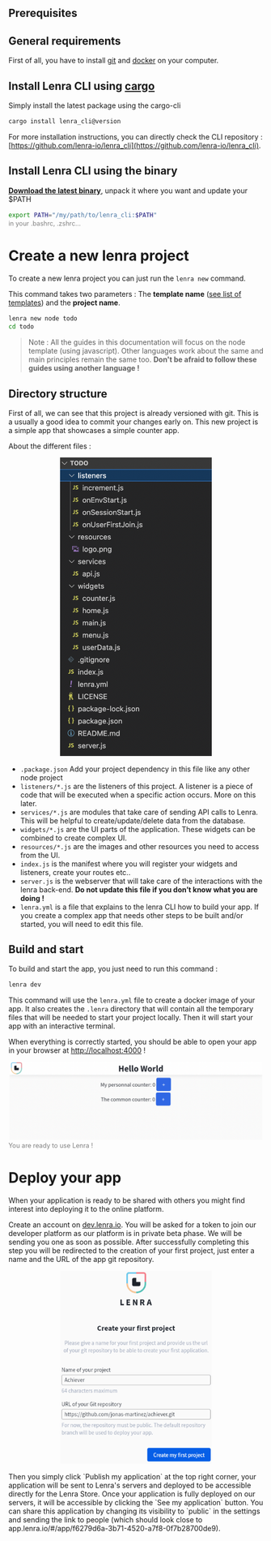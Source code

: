 ## Prerequisites

## General requirements

First of all, you have to install [git](https://git-scm.com/book/en/v2/Getting-Started-Installing-Git) and [docker](https://docs.docker.com/engine/install/) on your computer.

## Install Lenra CLI using [**cargo**](https://doc.rust-lang.org/cargo/getting-started/installation.html)

Simply install the latest package using the cargo-cli

```bash
cargo install lenra_cli@version
```

For more installation instructions, you can directly check the CLI repository : [https://github.com/lenra-io/lenra_cli](https://github.com/lenra-io/lenra_cli).


## Install Lenra CLI using the binary

**[Download the latest binary](https://github.com/lenra-io/lenra_cli/releases)**, unpack it where you want and update your $PATH

```bash
export PATH="/my/path/to/lenra_cli:$PATH"
```
<figcaption align="left" style="margin-top: -13px; margin-bottom: 13px; color: gray; font-size: 0.9em;">in your .bashrc, .zshrc…</figcaption>


# Create a new lenra project

To create a new lenra project you can just run the `lenra new` command.

This command takes two parameters : The **template name** ([see list of templates](https://github.com/orgs/lenra-io/repositories?q=&type=template&language=&sort=stargazers)) and the **project name**.

```bash
lenra new node todo
cd todo
```

> Note : All the guides in this documentation will focus on the node template (using javascript). Other languages work about the same and main principles remain the same too. **Don't be afraid to follow these guides using another language !**

## Directory structure

First of all, we can see that this project is already versioned with git. This is a usually a good idea to commit your changes early on. This new project is a simple app that showcases a simple counter app.

About the different files : 

<p align="center">
    <img src="img/file_tree.png" alt="file system" width="300"/>
</p>

- `.package.json`  Add your project dependency in this file like any other node project
- `listeners/*.js` are the listeners of this project. A listener is a piece of code that will be executed when a specific action occurs. More on this later.
- `services/*.js` are modules that take care of sending API calls to Lenra. This will be helpful to create/update/delete data from the database.
- `widgets/*.js` are the UI parts of the application. These widgets can be combined to create complex UI.
- `resources/*.js` are the images and other resources you need to access from the UI.
- `index.js` is the manifest where you will register your widgets and listeners, create your routes etc..
- `server.js` is the webserver that will take care of the interactions with the lenra back-end. **Do not update this file if you don’t know what you are doing !**
- `lenra.yml` is a file that explains to the lenra CLI how to build your app. If you create a complex app that needs other steps to be built and/or started, you will need to edit this file.

## Build and start

To build and start the app, you just need to run this command :

```bash
lenra dev
```

This command will use the `lenra.yml` file to create a docker image of your app. It also creates the `.lenra` directory that will contain all the temporary files that will be needed to start your project locally. Then it will start your app with an interactive terminal.

When everything is correctly started, you should be able to open your app in your browser at [http://localhost:4000](http://localhost:4000) !

<p align="center">
    <img src="img/app_template.png" alt="You are ready to use Lenra !" width="500"/>
    <figcaption align="left" style="margin-top: -13px; margin-bottom: 13px; color: gray; font-size: 0.9em;">You are ready to use Lenra !</figcaption>
</p>


# Deploy your app

When your application is ready to be shared with others you might find interest into deploying it to the online platform.

Create an account on [dev.lenra.io](http://dev.lenra.io).
You will be asked for a token to join our developer platform as our platform is in private beta phase.
We will be sending you one as soon as possible.
After successfully completing this step you will be redirected to the creation of your first project, just enter a name and the URL of the app git repository.

<p align="center">
    <img src="img/new-lenra-project.png" alt="New Lenra project" width="300"/>
</p>
Then you simply click `Publish my application` at the top right corner, your application will be sent to Lenra's servers and deployed to be accessible directly for the Lenra Store. 
Once your application is fully deployed on our servers, it will be accessible by clicking the `See my application` button. 
You can share this application by changing its visibility to `public` in the settings and sending the link to people (which should look close to app.lenra.io/#/app/f6279d6a-3b71-4520-a7f8-0f7b28700de9).

